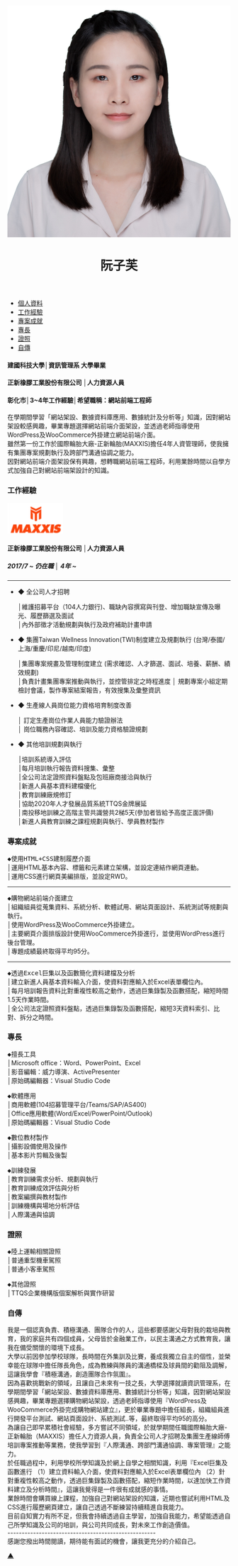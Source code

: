 <!DOCTYPE html>
<html lang="zh">
    <head>
        <meta charset="UTF-8">
        <meta http-equiv="X-UA-Compatible" content="IE=edge">
        <meta name="viewport" content="width=device-width, initial-scale=1.0">
        <meta name="robots" charset="index,foolw">
        <meta name="description" charset="我是阮子芙，來自彰化，資訊管理系大學畢業，於畢業專題網站架設過程中透過老師的指導，使用過WordPress及WooCommerce套件快速建立網站前端介面。雖然第一份工作於國際輪胎大廠-正新輪胎(MAXXIS)擔任4年人資管理師，但這份工作使我擁有集團專案規劃執行及跨部門溝通協調之能力，且在業餘時間也還有自學網站前端架設計的知識(HTML、CSS)。">
        <meta name="author" content="Fu Fu">
        <!-- 字型 -->
        <link rel="preconnect" href="https://fonts.googleapis.com">
        <link rel="preconnect" href="https://fonts.gstatic.com" crossorigin>
        <link href="https://fonts.googleapis.com/css2?family=Noto+Sans+TC:wght@500&display=swap" rel="stylesheet">
        <link rel="stylesheet" href="./styles/styles.css">
        <link rel="icon" href="">
        <title>阮子芙的履歷</title>
    </head>
    <body>
        <header>
            <div class="backImage">
                <img src="./pictures/大頭照.jpg" alt="照片">
                <h1>阮子芙</h1>
            </div>
        </header>
        <nav>
            <ul>
                <li><a href="#">個人資料</a></li>
                <li><a href="#WorkExperience">工作經驗</a></li>
                <li><a href="#ProjectAchievement">專案成就</a></li>
                <li><a href="#Expertise">專長</a></li>
                <li><a href="#License">證照</a></li>
                <li><a href="#autobiography">自傳</a></li>
                <!-- <li><a href="">求職條件</a></li> -->
            </ul>
        </nav>
        <main>
            <div id="personalinformation">
                <h4>建國科技大學│資訊管理系 大學畢業</h4>
                <h4>正新橡膠工業股份有限公司 │人力資源人員</h4>
                <h4>彰化市│3~4年工作經驗│希望職稱：網站前端工程師</h4>
                <p>在學期間學習「網站架設、數據資料庫應用、數據統計及分析等」知識，因對網站架設較感興趣，畢業專題選擇網站前端介面架設，並透過老師指導使用WordPress及WooCommerce外掛建立網站前端介面。
                    <br>雖然第一份工作於國際輪胎大廠-正新輪胎(MAXXIS)擔任4年人資管理師，使我擁有集團專案規劃執行及跨部門溝通協調之能力。
                    <br>因對網站前端介面架設保有興趣，想轉職網站前端工程師，利用業餘時間以自學方式加強自己對網站前端架設計的知識。
                </p>
            </div>
            <div id="WorkExperience">
                <h3>工作經驗</h3>
                <div class="logo">
                    <img src="./pictures/正新輪胎LOGO.PNG" alt="">
                    <div class="OperatingHours">
                        <h4>正新橡膠工業股份有限公司 │人力資源人員</h4>
                        <h5>2017/7 ~ 仍在職 │ 4年 ~ </h5>
                    </div>
                </div>
                <hr>
                <ul>
                    <li>◆ 全公司人才招聘
                        <p>│維護招募平台（104人力銀行)、職缺內容撰寫與刊登、增加職缺宣傳及曝光、履歷篩選及面試
                            <br>│內外部徵才活動規劃與執行及政府補助計畫申請
                        </p>
                    </li>
                    <li>◆ 集團Taiwan Wellness Innovation(TWI)制度建立及規劃執行 (台灣/泰國/上海/重慶/印尼/越南/印度)
                        <p>│集團專案規畫及管理制度建立 (需求確認、人才篩選、面試、培養、薪酬、績效規劃) 
                            <br>│負責計畫集團專案推動與執行，並控管排定之時程進度 │ 規劃專案小組定期檢討會議，製作專案結案報告，有效搜集及彙整資訊
                        </p>
                    </li>    
                    <li>◆ 生產線人員崗位能力資格培育制度改善
                        <p>│ 訂定生產崗位作業人員能力驗證辦法 
                            <br>│ 崗位職務內容確認、培訓及能力資格驗證規劃 
                        </p>
                    </li>
                    <li>◆ 其他培訓規劃與執行 
                        <p><Samp class="crucial">│培訓系統導入評估                        
                            <br>│每月培訓執行報告資料搜集、彙整
                            <br>│全公司法定證照資料盤點及包班廠商接洽與執行
                            <br>│新進人員基本資料建檔優化</Samp>
                            <br>│教育訓練廠規修訂 
                            <br>│協助2020年人才發展品質系統TTQS金牌展延
                            <br>│南投移地訓練之高階主管共識營共2梯5天(參加者皆給予高度正面評價)
                            <br>│新進人員教育訓練之課程規劃與執行、學員教材製作 
                        </p>
                    </li>    
                </ul>
            </div>
            <div id="ProjectAchievement">
                <h3>專案成就</h3>
                <div class="p">
                    <div class="picturs1"></div>
                    <div class="pp">
                        <p><Samp class="PPTXT">◆使用HTML+CSS建制履歷介面</Samp>
                            <br>│運用HTML基本內容、標籤和元素建立架構，並設定連結作網頁連動。
                            <br>│運用CSS進行網頁美編排版，並設定RWD。
                    </div>
                </div>
                <hr>
                <div class="p">
                    <div class="picturs2"></div>
                    <div class="pp">
                        <p><Samp class="PPTXT">◆購物網站前端介面建立</Samp>
                            <br>│組織組員從蒐集資料、系統分析、軟體試用、網站頁面設計、系統測試等規劃與執行。
                            <br>│使用WordPress及WooCommerce外掛建立。
                            <br>│主要網頁介面排版設計使用WooCommerce外掛進行，並使用WordPress進行後台管理。
                            <br>│專題成績最終取得平均95分。
                    </div>
                </div>
                <hr>
                <div class="p">
                    <div class="picturs3"></div>
                    <div class="pp">
                        <p><Samp class="PPTXT">◆透過Excel巨集以及函數簡化資料建檔及分析</Samp>
                            <br>│建立新進人員基本資料輸入介面，使資料對應輸入於Excel表單欄位內。
                            <br>│每月培訓報告資料比對重複性較高之動作，透過巨集錄製及函數搭配，縮短時間1.5天作業時間。
                            <br>│全公司法定證照資料盤點，透過巨集錄製及函數搭配，縮短3天資料索引、比對、拆分之時間。</p>
                    </div>
                </div>
            </div>
            <div id="Expertise">
                <h3>專長</h3>
                <div class="e">
                    <p><Samp>◆擅長工具</Samp>
                        <br>│Microsoft office：Word、PowerPoint、Excel
                        <br>│影音編輯：威力導演、ActivePresenter
                        <br>│原始碼編輯器：Visual Studio Code
                    </p>
                    <p><Samp>◆軟體應用</Samp>
                        <br>│商用軟體(104招募管理平台/Teams/SAP/AS400)
                        <br>│Office應用軟體(Word/Excel/PowerPoint/Outlook)
                        <br>│原始碼編輯器：Visual Studio Code
                    </p>
                    <p><Samp>◆數位教材製作</Samp>
                        <br>│攝影設備使用及操作
                        <br>│基本影片剪輯及後製
                    </p>
                    <p><Samp class="eTXT">◆訓練發展</Samp>
                        <br>│教育訓練需求分析、規劃與執行
                        <br>│教育訓練成效評估與分析
                        <br>│教案編撰與教材製作
                        <br>│訓練機構與場地分析評估
                        <br>│人際溝通與協調
                    </p>
                </div>
            </div>
            <div id="License">
                <h3>證照</h3>
                <div class="l">
                    <p><Samp>◆陸上運輸相關證照</Samp>
                        <br>│普通重型機車駕照
                        <br>│普通小客車駕照
                    </p>
                    <p><Samp>◆其他證照</Samp>
                        <br>│TTQS企業機構版個案解析與實作研習
                    </p>
                </div>
            </div>
            <div id="autobiography">
                <h3>自傳</h3>
                <div class="a">
                    <p>
                        我是一個認真負責、積極溝通、團隊合作的人，這些都要感謝父母對我的栽培與教育，我的家庭共有四個成員，父母皆於金融業工作，以民主溝通之方式教育我，讓我在備受關懷的環境下成長。<br>大學以前因參加學校球隊，長時間在外集訓及比賽，養成我獨立自主的個性，並榮幸能在球隊中擔任隊長角色，成為教練與隊員的溝通橋樑及球員間的勸阻及調解，這讓我學會『積極溝通，創造團隊合作氛圍』。<br>因為喜歡挑戰新的領域，且讓自己未來有一技之長，大學選擇就讀資訊管理系，在學期間學習「網站架設、數據資料庫應用、數據統計分析等」知識，因對網站架設感興趣，畢業專題選擇購物網站架設，透過老師指導使用『WordPress及WooCommerce外掛完成購物網站建立』，更於畢業專題中擔任組長，組織組員進行開發平台測試、網站頁面設計、系統測試..等，最終取得平均95的高分。<br>為讓自己即早累積社會經驗，多方嘗試不同領域，於就學期間任職國際輪胎大廠-正新輪胎（MAXXIS）擔任人力資源人員，負責全公司人才招聘及集團生產線師傅培訓專案推動等業務，使我學習到『人際溝通、跨部門溝通協調、專案管理』之能力。<br>於任職過程中，利用學校所學知識及於網上自學之相關知識，利用『Excel巨集及函數進行  （1）建立資料輸入介面，使資料對應輸入於Excel表單欄位內 （2）針對重複性較高之動作，透過巨集錄製及函數搭配，縮短作業時間，以達加快工作資料建立及分析時間』，這讓我覺得是一件很有成就感的事情。<br>業餘時間會購買線上課程，加強自己對網站架設的知識，近期也嘗試利用HTML及CSS進行履歷網頁建立，讓自己透過不斷練習持續精進自我能力。<br>目前自知實力有所不足，但我會持續透過自主學習，加強自我能力，希望能透過自己所學知識及公司的培訓，與公司共同成長，對未來工作創造價值。<br>----------------------------------------------------<br>感謝您撥出時間閱讀，期待能有面試的機會，讓我更充分的介紹自己。
                    </p>
                </div>
            </div>
            </div>
        </main>
        <div id="frontpage">
            <a href="#">▲</a>
        </div>
    </body>
</html>

